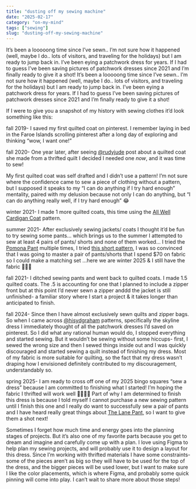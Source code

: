 ```yaml
---
title: "dusting off my sewing machine"
date: "2025-02-17"
category: "on-my-mind"
tags: ["sewing"]
slug: "dusting-off-my-sewing-machine"
---
```


It’s been a looooong time since I’ve sewn.. I’m not sure how it happened (well, maybe I do.. lots of visitors, and traveling for the holidays) but I am ready to jump back in. I’ve been eying a patchwork dress for years. If I had to guess I’ve been saving pictures of patchwork dresses since 2021 and I’m finally ready to give it a shot!
It’s been a looooong time since I’ve sewn.. I’m not sure how it happened (well, maybe I do.. lots of visitors, and traveling for the holidays) but I am ready to jump back in. I’ve been eying a patchwork dress for years. If I had to guess I’ve been saving pictures of patchwork dresses since 2021 and I’m finally ready to give it a shot!

If I were to give you a snapshot of my history with sewing clothes it’d look something like this:

fall 2019- I saved my first quilted coat on pinterest. I remember laying in bed in the Faroe Islands scrolling pinterest after a long day of exploring and thinking “wow, I want one!”

fall 2020- One year later, after seeing [@rudyjude](https://www.instagram.com/rudyjude/) post about a quilted coat she made from a thrifted quilt I decided I needed one _now_, and it was time to sew!

My first quilted coat was self drafted and I didn’t use a pattern! I’m not sure where the confidence came to sew a piece of clothing without a pattern, but I supposed it speaks to my “I can do anything if I try hard enough” mentality, paired with my delusion because not only I can do anything, but “I can do anything really well, if I try hard enough” 😂

winter 2021- I made 1 more quilted coats, this time using the [All Well Cardigan Coat](https://www.etsy.com/listing/762270961/all-well-cardigan-coat-sewing-pattern?gpla=1&gao=1&&utm_source=google&utm_medium=cpc&utm_campaign=shopping_us_ps-a-craft_supplies_and_tools&utm_custom1=_k_Cj0KCQiA8fW9BhC8ARIsACwHqYqPIin0oJABzybrwySJI8Jc_f8Nfl4DKh6nbng4e9RLqK_UqMmDrr4aAvlsEALw_wcB_k_&utm_content=go_21500568222_167985818119_716809480255_pla-295462056867_c__762270961_12768591&utm_custom2=21500568222&gad_source=1&gclid=Cj0KCQiA8fW9BhC8ARIsACwHqYqPIin0oJABzybrwySJI8Jc_f8Nfl4DKh6nbng4e9RLqK_UqMmDrr4aAvlsEALw_wcB) pattern.

summer 2021- After exclusively sewing jackets/ coats I thought it’d be fun to try sewing some pants… which brings us to the summer I attempted to sew at least 4 pairs of pants/ shorts and none of them worked… I tried the [Pomona Pant](https://annaallenclothing.com/products/pomona-pants-shorts) multiple times, I tried [this short pattern](https://www.etsy.com/listing/1151465963/shorts-sewing-pattern-xs-xl-instant?ref=yr_purchases), I was so convinced that I was going to master a pair of pants/shorts that I spend $70 on fabric so I could make a matching set …here we are winter 2025 & I still have the fabric 🤦🏼‍♀️

fall 2021- I ditched sewing pants and went back to quilted coats. I made 1.5 quilted coats. The .5 is accounting for one that I planned to include a zipper front but at this point I’d never sewn a zipper anddd the jacket is still unfinished- a familiar story where I start a project & it takes longer than anticipated to finish.

fall 2024- Since then I have almost exclusively sewn quilts and zipper bags. So when I came across [@hisydgraham](https://www.instagram.com/hisydgraham/?hl=en) patterns, specifically the skyline dress I immediately thought of all the patchwork dresses I’d saved on pinterest. So I did what any rational human would do, I stopped everything and started sewing. But it wouldn’t be sewing without some hiccups- first, I sewed the wrong size and then I sewed things inside out and I was quickly discouraged and started sewing a quilt instead of finishing my dress. Most of my fabric is more suitable for quilting, so the fact that my dress wasn’t draping how I envisioned definitely contributed to my discouragement, understandably so.

spring 2025- I am ready to cross off one of my 2025 bingo squares “sew a dress” because I am committed to finishing what I started! I’m hoping the fabric I thrifted will work well 🤞🏻🤞🏻 Part of why I am determined to finish this dress is because I told myself I cannot purchase a new sewing pattern until I finish this one and I really do want to successfully sew a pair of pants and I have heard really great things about [The Lane Pant](https://sydgraham.com/products/lane-pants-sewing-pattern), so I want to give them a shot next!

Sometimes I forget how much time and energy goes into the planning stages of projects. But it’s also one of my favorite parts because you get to dream and imagine and carefully come up with a plan. I love using Figma to help plan my sewing projects, and will probably use it to design a layout for this dress. Since I’m working with thrifted materials I have some constraints- some of the pieces aren’t as big so they will have to be used for the top of the dress, and the bigger pieces will be used lower, but I want to make sure I like the color placements, which is where Figma, and probably some quick pinning will come into play. I can’t wait to share more about those steps!
